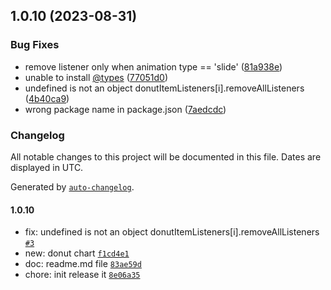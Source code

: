 

## 1.0.10 (2023-08-31)


### Bug Fixes

* remove listener only when animation type == 'slide' ([81a938e](https://github.com/eramudeep/react-native-circular-chart/commit/81a938e24ff49a5bc158e804da4049ef7ab5c8a3))
* unable to install [@types](https://github.com/types) ([77051d0](https://github.com/eramudeep/react-native-circular-chart/commit/77051d0a8c8fe44bd4fe2111b81880eb736919fc))
* undefined is not an object donutItemListeners[i].removeAllListeners ([4b40ca9](https://github.com/eramudeep/react-native-circular-chart/commit/4b40ca907d6962c92e069281effbd4509d826210))
* wrong package name in package.json ([7aedcdc](https://github.com/eramudeep/react-native-circular-chart/commit/7aedcdc5e972cdd93ca507014b6bbdb8ee142dce))

### Changelog

All notable changes to this project will be documented in this file. Dates are displayed in UTC.

Generated by [`auto-changelog`](https://github.com/CookPete/auto-changelog).

#### 1.0.10

- fix: undefined is not an object donutItemListeners[i].removeAllListeners [`#3`](https://github.com/eramudeep/react-native-circular-chart/pull/3)
- new: donut chart [`f1cd4e1`](https://github.com/eramudeep/react-native-circular-chart/commit/f1cd4e1bdc213fb89d20c672a2d8126f5dbfdf6b)
- doc: readme.md file [`83ae59d`](https://github.com/eramudeep/react-native-circular-chart/commit/83ae59da7d575f813fd3ee99005bc8ded5dfc056)
- chore: init release it [`8e06a35`](https://github.com/eramudeep/react-native-circular-chart/commit/8e06a35fa878463f20f88dad4752617176c2ee0c)